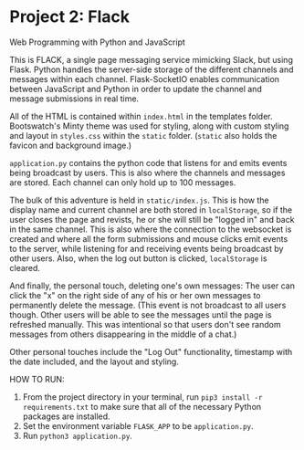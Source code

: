 # Project 2: Flack

Web Programming with Python and JavaScript

This is FLACK, a single page messaging service mimicking Slack, but using Flask. Python handles the server-side storage of the different channels and messages within each channel. Flask-SocketIO enables communication between JavaScript and Python in order to update the channel and message submissions in real time.

All of the HTML is contained within `index.html` in the templates folder. Bootswatch's Minty theme was used for styling, along with custom styling and layout in `styles.css` within the `static` folder. (`static` also holds the favicon and background image.)

`application.py` contains the python code that listens for and emits events being broadcast by users. This is also where the channels and messages are stored. Each channel can only hold up to 100 messages.

The bulk of this adventure is held in `static/index.js`. This is how the display name and current channel are both stored in `localStorage`, so if the user closes the page and revists, he or she will still be "logged in" and back in the same channel. This is also where the connection to the websocket is created and where all the form submissions and mouse clicks emit events to the server, while listening for and receiving events being broadcast by other users. Also, when the log out button is clicked, `localStorage` is cleared.

And finally, the personal touch, deleting one's own messages: The user can click the "x" on the right side of any of his or her own messages to permanently delete the message. (This event is not broadcast to all users though. Other users will be able to see the messages until the page is refreshed manually. This was intentional so that users don't see random messages from others disappearing in the middle of a chat.)

Other personal touches include the "Log Out" functionality, timestamp with the date included, and the layout and styling.

HOW TO RUN:
1. From the project directory in your terminal, run `pip3 install -r requirements.txt` to make sure that all of the necessary Python packages are installed.
2. Set the environment variable `FLASK_APP` to be `application.py`.
3. Run `python3 application.py`.
